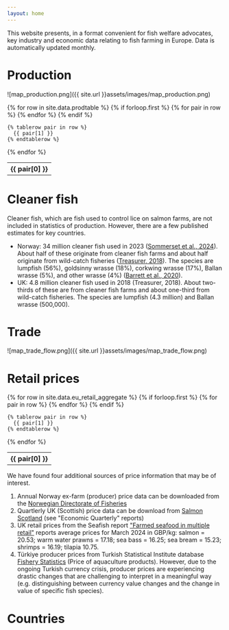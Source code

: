 ```yaml
---
layout: home
---
```


This website presents, in a format convenient for fish welfare advocates, key industry and economic data relating to fish farming in Europe. Data is automatically updated monthly.

# Production
![map_production.png]({{ site.url }}assets/images/map_production.png)  

<table>
  {% for row in site.data.prodtable %}
    {% if forloop.first %}
    <tr>
      {% for pair in row %}
        <th>{{ pair[0] }}</th>
      {% endfor %}
    </tr>
    {% endif %}

    {% tablerow pair in row %}
      {{ pair[1] }}
    {% endtablerow %}
  {% endfor %}
</table>

# Cleaner fish
Cleaner fish, which are fish used to control lice on salmon farms, are not included in statistics of production. However, there are a few published estimates for key countries.  
- Norway: 34 million cleaner fish used in 2023 ([Sommerset et al., 2024](https://www.vetinst.no/rapporter-og-publikasjoner/rapporter/2024/fiskehelserapporten-2023)). About half of these originate from cleaner fish farms and about half originate from wild-catch fisheries ([Treasurer, 2018](https://www.cabidigitallibrary.org/doi/book/10.1079/9781800629066.0000)). The species are lumpfish (56%), goldsinny wrasse (18%), corkwing wrasse (17%), Ballan wrasse (5%), and other wrasse (4%) ([Barrett et al., 2020](https://doi.org/10.1016/j.ijpara.2019.12.005)).
- UK: 4.8 million cleaner fish used in 2018 (Treasurer, 2018). About two-thirds of these are from cleaner fish farms and about one-third from wild-catch fisheries. The species are lumpfish (4.3 million) and Ballan wrasse (500,000).

# Trade
![map_trade_flow.png]({{ site.url }}assets/images/map_trade_flow.png)  

# Retail prices

<table>
  {% for row in site.data.eu_retail_aggregate %}
    {% if forloop.first %}
    <tr>
      {% for pair in row %}
        <th>{{ pair[0] }}</th>
      {% endfor %}
    </tr>
    {% endif %}

    {% tablerow pair in row %}
      {{ pair[1] }}
    {% endtablerow %}
  {% endfor %}
</table>

We have found four additional sources of price information that may be of interest.  
1. Annual Norway ex-farm (producer) price data can be downloaded from the [Norwegian Directorate of Fisheries](https://www.fiskeridir.no/English/Aquaculture/Statistics/Atlantic-salmon-and-rainbow-trout/grow-out-production)
2. Quartlerly UK (Scottish) price data can be download from [Salmon Scotland](https://www.salmonscotland.co.uk/reports) (see "Economic Quarterly" reports)
3. UK retail prices from the Seafish report ["Farmed seafood in multiple retail"](https://www.seafish.org/insight-and-research/seafood-retail-data-and-insight/) reports average prices for March 2024 in GBP/kg: salmon = 20.53; warm water prawns = 17.18; sea bass = 16.25; sea bream = 15.23; shrimps = 16.19; tilapia 10.75.  
4. Türkiye producer prices from Turkish Statistical Institute database [Fishery Statistics](https://biruni.tuik.gov.tr/medas/?kn=97&locale=en) (Price of aquaculture products). However, due to the ongoing Turkish currency crisis, producer prices are experiencing drastic changes that are challenging to interpret in a meaningful way (e.g. distinguishing between currency value changes and the change in value of specific fish species).  


# Countries
